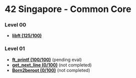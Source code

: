 # 42 Singapore - Common Core
### Level 00
- [**libft (125/100)**](https://github.com/jellytusmaximus/core/tree/main/00_libft)

### Level 01
- [**ft_printf (100/100)**](https://github.com/jellytusmaximus/core/tree/main/01_ft_printf) (pending eval)
- [**get_next_line (0/100)**](https://github.com/jellytusmaximus/core/tree/main/01_get_next_line) (not completed)
- [**Born2beroot (0/100)**](https://github.com/jellytusmaximus/core/tree/main/01_born2beroot) (not completed)

